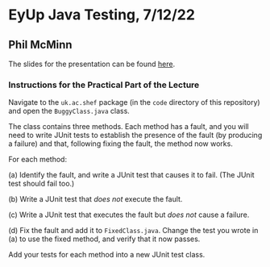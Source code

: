 # EyUp Java Testing, 7/12/22

## Phil McMinn

The slides for the presentation can be found
[here](https://github.com/philmcminn/eyup-testing/blob/main/presentation/testing.pdf).

### Instructions for the Practical Part of the Lecture

Navigate to the `uk.ac.shef` package (in the `code` directory of this
repository) and open the `BuggyClass.java` class. 

The class contains three methods. Each method has a fault, and you will
need to write JUnit tests to establish the presence of the fault (by
producing a failure) and that, following fixing the fault, the method now
works. 

For each method:

(a) Identify the fault, and write a JUnit test that causes it to fail. (The
JUnit test should fail too.)

(b) Write a JUnit test that _does not_ execute the fault.

(c) Write a JUnit test that executes the fault but _does not_ cause a
failure.

(d) Fix the fault and add it to `FixedClass.java`. Change the test you
wrote in (a) to use the fixed method, and verify that it now passes. 

Add your tests for each method into a new JUnit test class.
